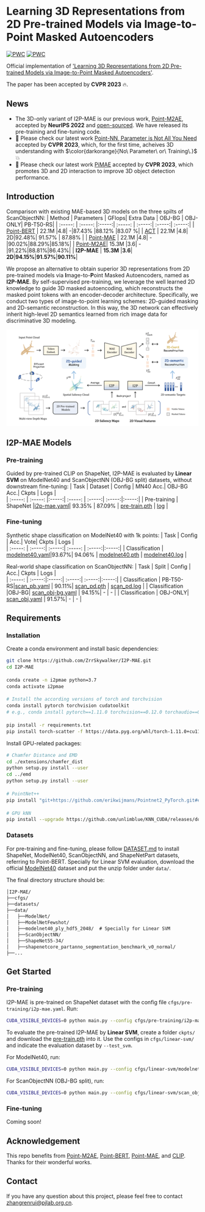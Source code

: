 # Learning 3D Representations from 2D Pre-trained Models via Image-to-Point Masked Autoencoders

[![PWC](https://img.shields.io/endpoint.svg?url=https://paperswithcode.com/badge/learning-3d-representations-from-2d-pre/3d-point-cloud-classification-on-scanobjectnn)](https://paperswithcode.com/sota/3d-point-cloud-classification-on-scanobjectnn?p=learning-3d-representations-from-2d-pre)
[![PWC](https://img.shields.io/endpoint.svg?url=https://paperswithcode.com/badge/learning-3d-representations-from-2d-pre/3d-point-cloud-linear-classification-on)](https://paperswithcode.com/sota/3d-point-cloud-linear-classification-on?p=learning-3d-representations-from-2d-pre)

Official implementation of ['Learning 3D Representations from 2D Pre-trained Models via Image-to-Point Masked Autoencoders'](https://arxiv.org/pdf/2212.06785.pdf).

The paper has been accepted by **CVPR 2023** 🔥.

## News
* The 3D-only variant of I2P-MAE is our previous work, [Point-M2AE](https://arxiv.org/pdf/2205.14401.pdf), accepted by **NeurIPS 2022** and [open-sourced](https://github.com/ZrrSkywalker/Point-M2AE). We have released its pre-training and fine-tuning code.
* 📣 Please check our latest work [Point-NN, Parameter is Not All You Need](https://github.com/ZrrSkywalker/Point-NN) accepted by **CVPR 2023**, which, for the first time, acheives 3D understanding with $\color{darkorange}{No\ Parameter\ or\ Training\.}$ 💥
* 📣 Please check our latest work [PiMAE](https://github.com/BLVLab/PiMAE) accepted by **CVPR 2023**, which promotes 3D and 2D interaction to improve 3D object detection performance.

## Introduction

Comparison with existing MAE-based 3D models on the three spilts of ScanObjectNN:
| Method | Parameters | GFlops| Extra Data | OBJ-BG | OBJ-ONLY| PB-T50-RS|
| :-----: | :-----: |:-----:| :-----: | :-----:| :-----:| :-----:|
| [Point-BERT](https://github.com/lulutang0608/Point-BERT) | 22.1M |4.8| -|87.43% |88.12% |83.07 %| 
| [ACT](https://github.com/RunpeiDong/ACT) | 22.1M |4.8| 2D|92.48%| 91.57% | 87.88% | 
| [Point-MAE](https://github.com/Pang-Yatian/Point-MAE) | 22.1M |4.8| -|90.02%|88.29%|85.18%|
| [Point-M2AE](https://github.com/ZrrSkywalker/Point-M2AE)| 15.3M |3.6| -|91.22%|88.81%|86.43%|
| **I2P-MAE** | **15.3M** |**3.6**| **2D**|**94.15%**|**91.57%**|**90.11%**|

We propose an alternative to obtain superior 3D representations from 2D pre-trained models via **I**mage-to-**P**oint Masked Autoencoders, named as **I2P-MAE**. By self-supervised pre-training, we leverage the well learned 2D knowledge to guide 3D masked autoencoding, which reconstructs the masked point tokens with an encoder-decoder architecture. Specifically, we conduct two types of image-to-point learning schemes: 2D-guided masking and 2D-semantic reconstruction. In this way, the 3D network can effectively inherit high-level 2D semantics learned from rich image data for discriminative 3D modeling.

<div align="center">
  <img src="pipeline.png"/>
</div>

## I2P-MAE Models

### Pre-training
Guided by pre-trained CLIP on ShapeNet, I2P-MAE is evaluated by **Linear SVM** on ModelNet40 and ScanObjectNN (OBJ-BG split) datasets, without downstream fine-tuning:
| Task | Dataset | Config | MN40 Acc.| OBJ-BG Acc.| Ckpts | Logs |   
| :-----: | :-----: |:-----:| :-----: | :-----:| :-----:|:-----:|
| Pre-training | ShapeNet |[i2p-mae.yaml](./cfgs/pre-training/i2p-mae.yaml)| 93.35% | 87.09% | [pre-train.pth]() | [log]() |

### Fine-tuning
Synthetic shape classification on ModelNet40 with 1k points:
| Task  | Config | Acc.| Vote| Ckpts | Logs |   
| :-----: | :-----:| :-----:| :-----: | :-----:|:-----:|
| Classification | [modelnet40.yaml]()|93.67%| 94.06% | [modelnet40.pth]() | [modelnet40.log]() |

Real-world shape classification on ScanObjectNN:
| Task | Split | Config | Acc.| Ckpts | Logs |   
| :-----: | :-----:|:-----:| :-----:| :-----:|:-----:|
| Classification | PB-T50-RS|[scan_pb.yaml]() | 90.11%| [scan_pd.pth]() | [scan_pd.log]() |
| Classification |OBJ-BG| [scan_obj-bg.yaml]() | 94.15%| - | - |
| Classification | OBJ-ONLY| [scan_obj.yaml]() | 91.57%| - | - |


## Requirements

### Installation
Create a conda environment and install basic dependencies:
```bash
git clone https://github.com/ZrrSkywalker/I2P-MAE.git
cd I2P-MAE

conda create -n i2pmae python=3.7
conda activate i2pmae

# Install the according versions of torch and torchvision
conda install pytorch torchvision cudatoolkit
# e.g., conda install pytorch==1.11.0 torchvision==0.12.0 torchaudio==0.11.0 cudatoolkit=11.3

pip install -r requirements.txt
pip install torch-scatter -f https://data.pyg.org/whl/torch-1.11.0+cu113.html
```
Install GPU-related packages:
```bash
# Chamfer Distance and EMD
cd ./extensions/chamfer_dist
python setup.py install --user
cd ../emd
python setup.py install --user

# PointNet++
pip install "git+https://github.com/erikwijmans/Pointnet2_PyTorch.git#egg=pointnet2_ops&subdirectory=pointnet2_ops_lib"

# GPU kNN
pip install --upgrade https://github.com/unlimblue/KNN_CUDA/releases/download/0.2/KNN_CUDA-0.2-py3-none-any.whl
```
### Datasets
For pre-training and fine-tuning, please follow [DATASET.md](https://github.com/lulutang0608/Point-BERT/blob/master/DATASET.md) to install ShapeNet, ModelNet40, ScanObjectNN, and ShapeNetPart datasets, referring to Point-BERT. Specially for Linear SVM evaluation, download the official [ModelNet40](https://shapenet.cs.stanford.edu/media/modelnet40_ply_hdf5_2048.zip) dataset and put the unzip folder under `data/`.

The final directory structure should be:
```
│I2P-MAE/
├──cfgs/
├──datasets/
├──data/
│   ├──ModelNet/
│   ├──ModelNetFewshot/
│   ├──modelnet40_ply_hdf5_2048/  # Specially for Linear SVM
│   ├──ScanObjectNN/
│   ├──ShapeNet55-34/
│   ├──shapenetcore_partanno_segmentation_benchmark_v0_normal/
├──...
```

## Get Started

### Pre-training
I2P-MAE is pre-trained on ShapeNet dataset with the config file `cfgs/pre-training/i2p-mae.yaml`. Run:
```bash
CUDA_VISIBLE_DEVICES=0 python main.py --config cfgs/pre-training/i2p-mae.yaml --exp_name pre-train
```

To evaluate the pre-trained I2P-MAE by **Linear SVM**, create a folder `ckpts/` and download the [pre-train.pth]() into it. Use the configs in `cfgs/linear-svm/` and indicate the evaluation dataset by `--test_svm`.

For ModelNet40, run:
```bash
CUDA_VISIBLE_DEVICES=0 python main.py --config cfgs/linear-svm/modelnet40.yaml --test_svm modelnet40 --exp_name test_svm --ckpts ./ckpts/pre-train.pth
```
For ScanObjectNN (OBJ-BG split), run:
```bash
CUDA_VISIBLE_DEVICES=0 python main.py --config cfgs/linear-svm/scan_obj-bg.yaml --test_svm scan --exp_name test_svm --ckpts ./ckpts/pre-train.pth
```

### Fine-tuning
Coming soon!


## Acknowledgement
This repo benefits from [Point-M2AE](https://github.com/ZrrSkywalker/Point-M2AE), [Point-BERT](https://github.com/lulutang0608/Point-BERT), [Point-MAE](https://github.com/Pang-Yatian/Point-MAE), and [CLIP](https://github.com/openai/CLIP). Thanks for their wonderful works.

## Contact
If you have any question about this project, please feel free to contact zhangrenrui@pjlab.org.cn.
